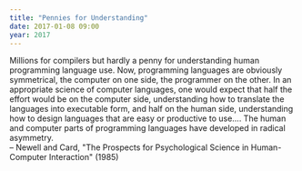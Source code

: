 ```yaml
---
title: "Pennies for Understanding"
date: 2017-01-08 09:00
year: 2017
---
```


<p>
  Millions for compilers but hardly a penny for understanding human
  programming language use. Now, programming languages are obviously
  symmetrical, the computer on one side, the programmer on the
  other. In an appropriate science of computer languages, one would
  expect that half the effort would be on the computer side,
  understanding how to translate the languages into executable form,
  and half on the human side, understanding how to design languages
  that are easy or productive to use…. The human and computer parts
  of programming languages have developed in radical asymmetry.
  <br>
  – Newell and Card, "The Prospects for Psychological Science in Human-Computer Interaction" (1985)
</p>
